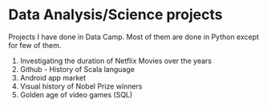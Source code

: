 # Data Analysis/Science projects
Projects I have done in Data Camp. Most of them are done in Python except for few of them.

1. Investigating the duration of Netflix Movies over the years
2. Github - History of Scala language 
3. Android app market
4. Visual history of Nobel Prize winners
5. Golden age of video games (SQL)
